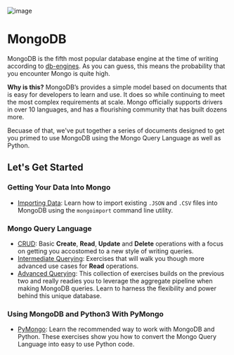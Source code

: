 ![image](https://user-images.githubusercontent.com/38021615/66250308-be901380-e6f5-11e9-90cf-e53c90735e24.png)


# MongoDB
MongoDB is the fifth most popular database engine at the time of writing according to [db-engines](https://db-engines.com/en/ranking_trend).  As you can guess, this means the probability that you encounter Mongo is quite high.

**Why is this?**
MongoDB’s provides a simple model based on documents that is easy for developers to learn and use.  It does so while continuing to meet the most complex requirements at scale.  Mongo officially supports drivers in over 10 languages, and has a flourishing community that has built dozens more.

Becuase of that, we've put together a series of documents designed to get you primed to use MongoDB using the Mongo Query Language as well as Python.


## Let's Get Started

### Getting Your Data Into Mongo

- [Importing Data]():  Learn how to import existing `.JSON` and `.CSV` files into MongoDB using the `mongoimport` command line utility.

### Mongo Query Language

- [CRUD]():  Basic **Create**, **Read**, **Update** and **Delete** operations with a focus on getting you accostomed to a new style of writing queries.
- [Intermediate Querying]():  Exercises that will walk you though more advanced use cases for **Read** operations.
- [Advanced Querying]():  This collection of exercises builds on the previous two and really readies you to leverage the aggregate pipeline when making MongoDB queries.  Learn to harness the flexibility and power behind this unique database.

### Using MongoDB and Python3 With PyMongo

- [PyMongo]():  Learn the recommended way to work with MongoDB and Python.  These exercises show you how to convert the Mongo Query Language into easy to use Python code.
